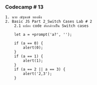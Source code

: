 ### Codecamp # 13
    1. นาย ณัฐพงษ์ ทองพึง
    2. Basic JS Part 2_Switch Cases Lab # 2
        2.1 แปลง code ดังกล่าวเป็น Switch cases

        let a = +prompt('a?', '');

        if (a == 0) {
            alert(0);
        }
        if (a == 1) {
            alert(1);
        }
        if (a == 2 || a == 3) {
            alert('2,3');
        }
